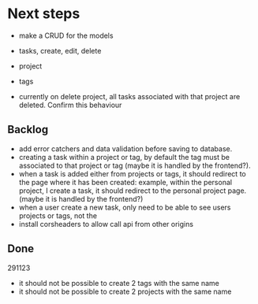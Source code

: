 # Next steps

- make a CRUD for the models
- tasks, create, edit, delete
- project
- tags

- currently on delete project, all tasks associated with that project are deleted. Confirm this behaviour

## Backlog

- add error catchers and data validation before saving to database.
- creating a task within a project or tag, by default the tag must be associated to that project or tag (maybe it is handled by the frontend?).
- when a task is added either from projects or tags, it should redirect to the page where it has been created:
  example, within the personal project, I create a task, it should redirect to the personal project page. (maybe it is handled by the frontend?)
- when a user create a new task, only need to be able to see users projects or tags, not the
- install corsheaders to allow call api from other origins

## Done

291123

- it should not be possible to create 2 tags with the same name
- it should not be possible to create 2 projects with the same name
